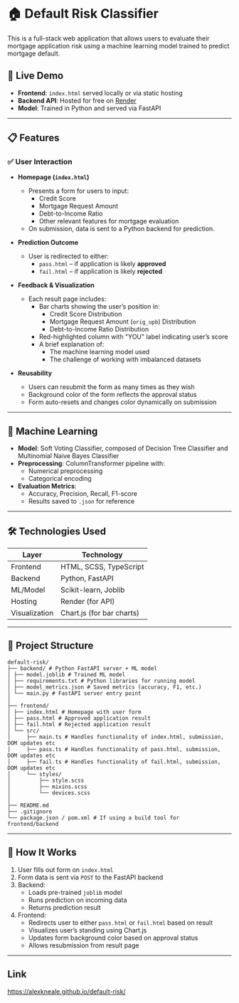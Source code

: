 # 🏠 Default Risk Classifier

This is a full-stack web application that allows users to evaluate their mortgage application risk using a machine learning model trained to predict mortgage default.

## 🚀 Live Demo

- **Frontend**: `index.html` served locally or via static hosting
- **Backend API**: Hosted for free on [Render](https://render.com)
- **Model**: Trained in Python and served via FastAPI

---

## 📋 Features

### ✅ User Interaction

- **Homepage (`index.html`)**
  - Presents a form for users to input:
    - Credit Score
    - Mortgage Request Amount
    - Debt-to-Income Ratio
    - Other relevant features for mortgage evaluation
  - On submission, data is sent to a Python backend for prediction.

- **Prediction Outcome**
  - User is redirected to either:
    - `pass.html` – if application is likely **approved**
    - `fail.html` – if application is likely **rejected**

- **Feedback & Visualization**
  - Each result page includes:
    - Bar charts showing the user’s position in:
      - Credit Score Distribution
      - Mortgage Request Amount (`orig_upb`) Distribution
      - Debt-to-Income Ratio Distribution
    - Red-highlighted column with "YOU" label indicating user’s score
    - A brief explanation of:
      - The machine learning model used
      - The challenge of working with imbalanced datasets

- **Reusability**
  - Users can resubmit the form as many times as they wish
  - Background color of the form reflects the approval status
  - Form auto-resets and changes color dynamically on submission

---

## 🧠 Machine Learning

- **Model**: Soft Voting Classifier, composed of Decision Tree Classifier and Multinomial Naive Bayes Classifier 
- **Preprocessing**: ColumnTransformer pipeline with:
  - Numerical preprocessing
  - Categorical encoding
- **Evaluation Metrics**:
  - Accuracy, Precision, Recall, F1-score
  - Results saved to `.json` for reference

---

## 🛠️ Technologies Used

| Layer | Technology |
|-------|------------|
| Frontend | HTML, SCSS, TypeScript |
| Backend | Python, FastAPI |
| ML/Model | Scikit-learn, Joblib |
| Hosting | Render (for API) |
| Visualization | Chart.js (for bar charts) |

---

## 📁 Project Structure
```
default-risk/
├── backend/ # Python FastAPI server + ML model
│ ├── model.joblib # Trained ML model
│ ├── requirements.txt # Python libraries for running model
│ ├── model_metrics.json # Saved metrics (accuracy, F1, etc.)
│ └── main.py # FastAPI server entry point
│
├── frontend/
│ ├── index.html # Homepage with user form
│ ├── pass.html # Approved application result
│ ├── fail.html # Rejected application result
│ └── src/
│     ├── main.ts # Handles functionality of index.html, submission, DOM updates etc
│     ├── pass.ts # Handles functionality of pass.html, submission, DOM updates etc
│     ├── fail.ts # Handles functionality of fail.html, submission, DOM updates etc
│     └── styles/
│         ├── style.scss
│         ├── mixins.scss
│         └── devices.scss
│
├── README.md
├── .gitignore
└── package.json / pom.xml # If using a build tool for frontend/backend
```


---

## 🔁 How It Works

1. User fills out form on `index.html`
2. Form data is sent via `POST` to the FastAPI backend
3. Backend:
   - Loads pre-trained `joblib` model
   - Runs prediction on incoming data
   - Returns prediction result
4. Frontend:
   - Redirects user to either `pass.html` or `fail.html` based on result
   - Visualizes user’s standing using Chart.js
   - Updates form background color based on approval status
   - Allows resubmission from result page

---

## Link

https://alexkneale.github.io/default-risk/



